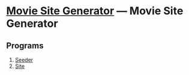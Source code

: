 [Movie Site Generator](https://github.com/coryjamesfisher/Udacity-FSWD-Movie-Site-Project) — Movie Site Generator
==================================================

Programs
--------------------------------------

1. [Seeder](seeder.md)
2. [Site](site.md)
